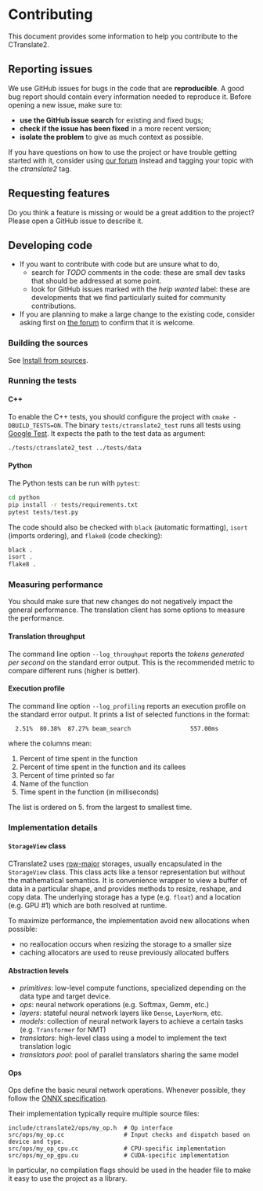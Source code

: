 # Contributing

This document provides some information to help you contribute to the CTranslate2.

## Reporting issues

We use GitHub issues for bugs in the code that are **reproducible**. A good bug report should contain every information needed to reproduce it. Before opening a new issue, make sure to:

* **use the GitHub issue search** for existing and fixed bugs;
* **check if the issue has been fixed** in a more recent version;
* **isolate the problem** to give as much context as possible.

If you have questions on how to use the project or have trouble getting started with it, consider using [our forum](https://forum.opennmt.net/) instead and tagging your topic with the *ctranslate2* tag.

## Requesting features

Do you think a feature is missing or would be a great addition to the project? Please open a GitHub issue to describe it.

## Developing code

* If you want to contribute with code but are unsure what to do,
  * search for *TODO* comments in the code: these are small dev tasks that should be addressed at some point.
  * look for GitHub issues marked with the *help wanted* label: these are developments that we find particularly suited for community contributions.
* If you are planning to make a large change to the existing code, consider asking first on [the forum](https://forum.opennmt.net/) to confirm that it is welcome.

### Building the sources

See [Install from sources](https://opennmt.net/CTranslate2/installation.html#install-from-sources).

### Running the tests

#### C++

To enable the C++ tests, you should configure the project with `cmake -DBUILD_TESTS=ON`. The binary `tests/ctranslate2_test` runs all tests using [Google Test](https://github.com/google/googletest). It expects the path to the test data as argument:

```bash
./tests/ctranslate2_test ../tests/data
```

#### Python

The Python tests can be run with `pytest`:

```bash
cd python
pip install -r tests/requirements.txt
pytest tests/test.py
```

The code should also be checked with `black` (automatic formatting), `isort` (imports ordering), and `flake8` (code checking):

```bash
black .
isort .
flake8 .
```

### Measuring performance

You should make sure that new changes do not negatively impact the general performance. The translation client has some options to measure the performance.

#### Translation throughput

The command line option `--log_throughput` reports the *tokens generated per second* on the standard error output. This is the recommended metric to compare different runs (higher is better).

#### Execution profile

The command line option `--log_profiling` reports an execution profile on the standard error output. It prints a list of selected functions in the format:

```text
  2.51%  80.38%  87.27% beam_search                 557.00ms
```

where the columns mean:

1. Percent of time spent in the function
2. Percent of time spent in the function and its callees
3. Percent of time printed so far
4. Name of the function
5. Time spent in the function (in milliseconds)

The list is ordered on 5. from the largest to smallest time.

### Implementation details

#### `StorageView` class

CTranslate2 uses [row-major](https://en.wikipedia.org/wiki/Row-_and_column-major_order) storages, usually encapsulated in the `StorageView` class. This class acts like a tensor representation but without the mathematical semantics. It is convenience wrapper to view a buffer of data in a particular shape, and provides methods to resize, reshape, and copy data. The underlying storage has a type (e.g. `float`) and a location (e.g. GPU #1) which are both resolved at runtime.

To maximize performance, the implementation avoid new allocations when possible:

* no reallocation occurs when resizing the storage to a smaller size
* caching allocators are used to reuse previously allocated buffers

#### Abstraction levels

* *primitives*: low-level compute functions, specialized depending on the data type and target device.
* *ops*: neural network operations (e.g. Softmax, Gemm, etc.)
* *layers*: stateful neural network layers like `Dense`, `LayerNorm`, etc.
* *models*: collection of neural network layers to achieve a certain tasks (e.g. `Transformer` for NMT)
* *translators*: high-level class using a model to implement the text translation logic
* *translators pool*: pool of parallel translators sharing the same model

#### Ops

Ops define the basic neural network operations. Whenever possible, they follow the [ONNX specification](https://github.com/onnx/onnx/blob/master/docs/Operators.md).

Their implementation typically require multiple source files:

```text
include/ctranslate2/ops/my_op.h  # Op interface
src/ops/my_op.cc                 # Input checks and dispatch based on device and type.
src/ops/my_op_cpu.cc             # CPU-specific implementation
src/ops/my_op_gpu.cu             # CUDA-specific implementation
```

In particular, no compilation flags should be used in the header file to make it easy to use the project as a library.
